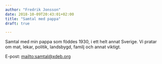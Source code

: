```yaml
---
author: "Fredrik Jonsson"
date: 2018-10-09T20:43:01+02:00
title: "Samtal med pappa"
draft: true

---
```


Samtal med min pappa som föddes 1930, i ett helt annat Sverige. Vi pratar om mat, lekar, politik, landsbygd, familj och annat viktigt.

E-post: <mailto:samtal@xdeb.org>

